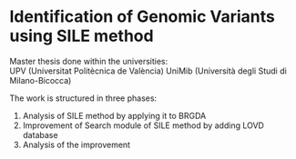 # Identification of Genomic Variants using SILE method

Master thesis done within the universities:\
UPV (Universitat Politècnica de València) 
UniMib (Università degli Studi di Milano-Bicocca)

The work is structured in three phases:

1) Analysis of SILE method by applying it to BRGDA
2) Improvement of Search module of SILE method by adding LOVD database
3) Analysis of the improvement 
